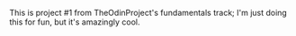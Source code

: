 This is project #1 from TheOdinProject's fundamentals track; I'm just doing this for fun, but it's amazingly cool.